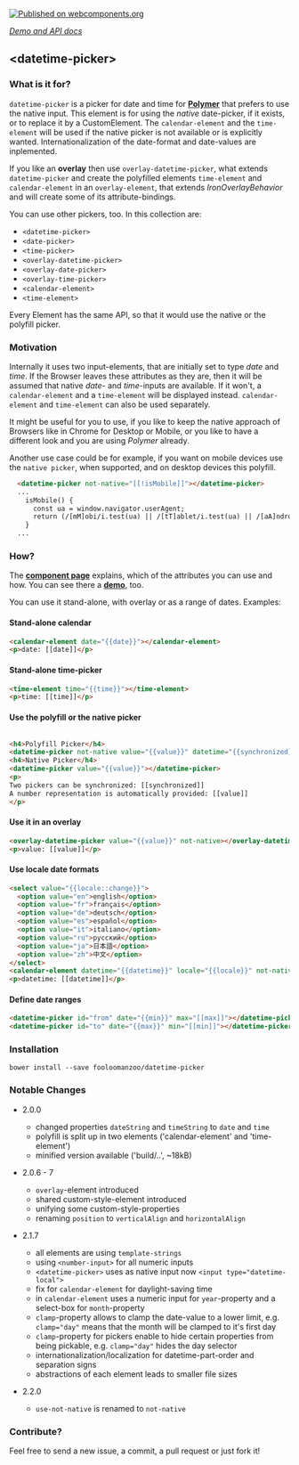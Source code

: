 [![Published on webcomponents.org](https://img.shields.io/badge/webcomponents.org-published-blue.svg)](https://www.webcomponents.org/element/fooloomanzoo/datetime-picker)

_[Demo and API docs](https://fooloomanzoo.github.io/datetime-picker/components/datetime-picker/)_
## &lt;datetime-picker&gt;

### What is it for?

`datetime-picker` is a picker for date and time for **[Polymer](https://github.com/Polymer/polymer)** that prefers to use the native input. This element is for using the *native* date-picker, if it exists, or to replace it by a CustomElement. The `calendar-element` and the `time-element` will be used if the native picker is not available or is explicitly wanted. Internationalization of the date-format and date-values are inplemented.

If you like an **overlay** then use `overlay-datetime-picker`, what extends `datetime-picker` and create the polyfilled elements `time-element` and `calendar-element` in an `overlay-element`, that extends *IronOverlayBehavior* and will create some of its attribute-bindings.

You can use other pickers, too. In this collection are:
* `<datetime-picker>`
* `<date-picker>`
* `<time-picker>`
* `<overlay-datetime-picker>`
* `<overlay-date-picker>`
* `<overlay-time-picker>`
* `<calendar-element>`
* `<time-element>`

Every Element has the same API, so that it would use the native or the polyfill picker.

### Motivation

Internally it uses two input-elements, that are initially set to type *date* and *time*. If the Browser leaves these attributes as they are, then it will be assumed that native *date*- and *time*-inputs are available. If it won't, a `calendar-element` and a `time-element` will be displayed instead. `calendar-element` and `time-element` can also be used separately.

It might be useful for you to use, if you like to keep the native approach of Browsers like in Chrome for Desktop or Mobile, or you like to have a different look and you are using *Polymer* already.

Another use case could be for example, if you want on mobile devices use the `native picker`, when supported, and on desktop devices this polyfill.

```html
  <datetime-picker not-native="[[!isMobile]]"></datetime-picker>
  ...
    isMobile() {
      const ua = window.navigator.userAgent;
      return (/[mM]obi/i.test(ua) || /[tT]ablet/i.test(ua) || /[aA]ndroid/i.test(ua));
    }
  ...
```

### How?

The **[component page](https://fooloomanzoo.github.io/datetime-picker/components/datetime-picker/)** explains, which of the attributes you can use and how. You can see there a **[demo](https://fooloomanzoo.github.io/datetime-picker/components/datetime-picker/#/elements/datetime-picker/demos/demo/datetime-picker.html)**, too.

You can use it stand-alone, with overlay or as a range of dates. Examples:

#### Stand-alone calendar
<!--
```
<custom-element-demo height="300">
  <template>
    <link rel="import" href="datetime-picker.html">
    <style>
      html {
        font-family: 'Source Sans Pro', sans-serif;
      }
    </style>
    <dom-bind>
      <template is="dom-bind">
        <next-code-block></next-code-block>
      </template>
    </dom-bind>
  </template>
</custom-element-demo>
```
-->
```html
<calendar-element date="{{date}}"></calendar-element>
<p>date: [[date]]</p>
```

#### Stand-alone time-picker
<!--
```
<custom-element-demo height="100">
  <template>
    <link rel="import" href="datetime-picker.html">
    <style>
      html {
        font-family: 'Source Sans Pro', sans-serif;
      }
    </style>
    <dom-bind>
      <template is="dom-bind">
        <next-code-block></next-code-block>
      </template>
    </dom-bind>
  </template>
</custom-element-demo>
```
-->
```html
<time-element time="{{time}}"></time-element>
<p>time: [[time]]</p>
```

#### Use the polyfill or the native picker
<!--
```
<custom-element-demo height="410">
  <template>
    <link rel="import" href="datetime-picker.html">
    <style>
      html {
        font-family: 'Source Sans Pro', sans-serif;
        line-height: 1.5;
      }
    </style>
    <dom-bind>
      <template is="dom-bind">
        <next-code-block></next-code-block>
      </template>
    </dom-bind>
  </template>
</custom-element-demo>
```
-->
```html

<h4>Polyfill Picker</h4>
<datetime-picker not-native value="{{value}}" datetime="{{synchronized}}"></datetime-picker>
<h4>Native Picker</h4>
<datetime-picker value="{{value}}"></datetime-picker>
<p>
Two pickers can be synchronized: [[synchronized]]
A number representation is automatically provided: [[value]]
</p>
```


#### Use it in an overlay
<!--
```
<custom-element-demo height="380">
  <template>
    <link rel="import" href="overlay-datetime-picker.html">
    <style>
      html {
        font-family: 'Source Sans Pro', sans-serif;
      }
    </style>
    <dom-bind>
      <template is="dom-bind">
        <next-code-block></next-code-block>
      </template>
    </dom-bind>
  </template>
</custom-element-demo>
```
-->
```html
<overlay-datetime-picker value="{{value}}" not-native></overlay-datetime-picker>
<p>value: [[value]]</p>
```

#### Use locale date formats
<!--
```
<custom-element-demo height="300">
  <template>
    <link rel="import" href="overlay-datetime-picker.html">
    <style>
      html {
        font-family: 'Source Sans Pro', sans-serif;
      }
    </style>
    <dom-bind>
      <template is="dom-bind">
        <next-code-block></next-code-block>
      </template>
    </dom-bind>
  </template>
</custom-element-demo>
```
-->
```html
<select value="{{locale::change}}">
  <option value="en">english</option>
  <option value="fr">français</option>
  <option value="de">deutsch</option>
  <option value="es">español</option>
  <option value="it">italiano</option>
  <option value="ru">русский</option>
  <option value="ja">日本語</option>
  <option value="zh">中文</option>
</select>
<calendar-element datetime="{{datetime}}" locale="{{locale}}" not-native></calendar-element>
<p>datetime: [[datetime]]</p>
```

#### Define date ranges
```html
<datetime-picker id="from" date="{{min}}" max="[[max]]"></datetime-picker>
<datetime-picker id="to" date="{{max}}" min="[[min]]"></datetime-picker>
```


### Installation
```
bower install --save fooloomanzoo/datetime-picker
```


### Notable Changes
* 2.0.0
  - changed properties `dateString` and `timeString` to `date` and `time`
  - polyfill is split up in two elements ('calendar-element' and 'time-element')
  - minified version available ('build/..', ~18kB)

* 2.0.6 - 7
  - `overlay`-element introduced
  - shared custom-style-element introduced
  - unifying some custom-style-properties
  - renaming `position` to `verticalAlign` and `horizontalAlign`

* 2.1.7
  - all elements are using `template-strings`
  - using `<number-input>` for all numeric inputs
  - `<datetime-picker>` uses as native input now `<input type="datetime-local">`
  - fix for `calendar-element` for daylight-saving time
  - in `calendar-element` uses a numeric input for `year`-property and a select-box for `month`-property
  - `clamp`-property allows to clamp the date-value to a lower limit, e.g. `clamp="day"` means that the month will be clamped to it's first day
  - `clamp`-property for pickers enable to hide certain properties from being pickable, e.g. `clamp="day"` hides the day selector
  - internationalization/localization for datetime-part-order and separation signs
  - abstractions of each element leads to smaller file sizes

* 2.2.0
  - `use-not-native` is renamed to `not-native`

### Contribute?
Feel free to send a new issue, a commit, a pull request or just fork it!
